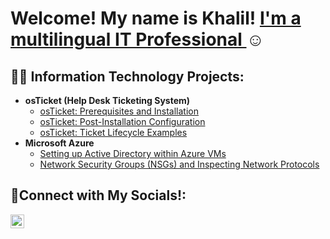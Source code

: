 <h1>Welcome! My name is Khalil! <a href="https://www.linkedin.com/in/khalil-lawrence-8a9675348/">I'm a multilingual IT Professional </a>☺</h1>

<h2>👨‍💻 Information Technology Projects:</h2>

- <b>osTicket (Help Desk Ticketing System)</b>
  - [osTicket: Prerequisites and Installation](https://github.com/K-lawIT/osticket-prereq)
  - [osTicket: Post-Installation Configuration](https://github.com/K-lawIT)
  - [osTicket: Ticket Lifecycle Examples](https://github.com/K-lawIT)
- <b>Microsoft Azure</b>
  - [Setting up Active Directory within Azure VMs](https://github.com/K-lawIT/ad-setup)
  - [Network Security Groups (NSGs) and Inspecting Network Protocols](https://github.com/K-lawIT/azure-network-protocols)

<h2>🤳Connect with My Socials!:</h2>

[<img align="left" alt="Josh | LinkedIn" width="22px" src="https://cdn.jsdelivr.net/npm/simple-icons@v3/icons/linkedin.svg" />][linkedin]

[linkedin]: https://www.linkedin.com/in/khalil-lawrence-8a9675348/
